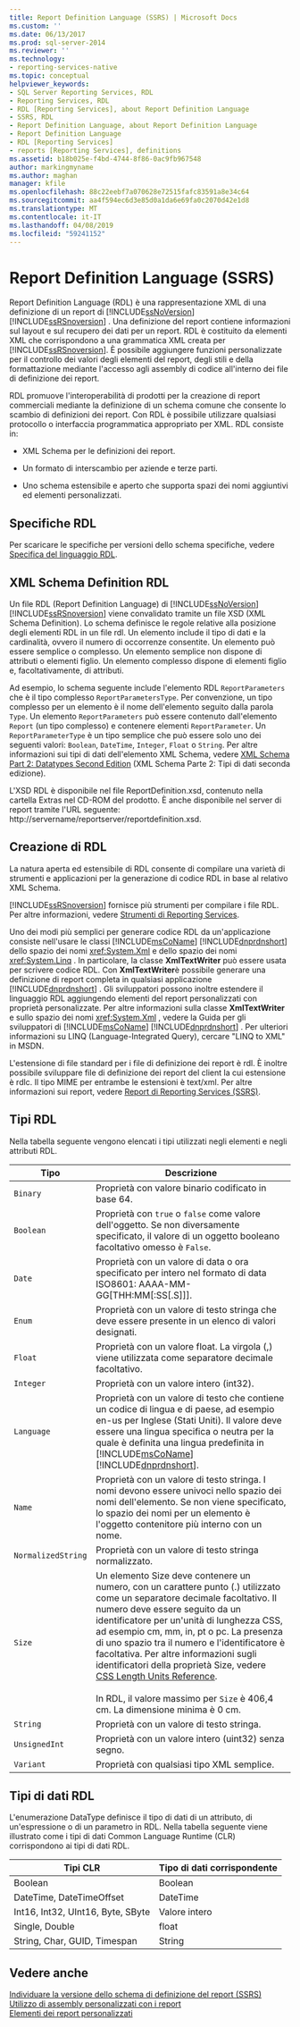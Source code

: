 ```yaml
---
title: Report Definition Language (SSRS) | Microsoft Docs
ms.custom: ''
ms.date: 06/13/2017
ms.prod: sql-server-2014
ms.reviewer: ''
ms.technology:
- reporting-services-native
ms.topic: conceptual
helpviewer_keywords:
- SQL Server Reporting Services, RDL
- Reporting Services, RDL
- RDL [Reporting Services], about Report Definition Language
- SSRS, RDL
- Report Definition Language, about Report Definition Language
- Report Definition Language
- RDL [Reporting Services]
- reports [Reporting Services], definitions
ms.assetid: b18b025e-f4bd-4744-8f86-0ac9fb967548
author: markingmyname
ms.author: maghan
manager: kfile
ms.openlocfilehash: 88c22eebf7a070628e72515fafc83591a8e34c64
ms.sourcegitcommit: aa4f594ec6d3e85d0a1da6e69fa0c2070d42e1d8
ms.translationtype: MT
ms.contentlocale: it-IT
ms.lasthandoff: 04/08/2019
ms.locfileid: "59241152"
---
```

# <a name="report-definition-language-ssrs"></a>Report Definition Language (SSRS)
  Report Definition Language (RDL) è una rappresentazione XML di una definizione di un report di [!INCLUDE[ssNoVersion](../../includes/ssnoversion-md.md)] [!INCLUDE[ssRSnoversion](../../includes/ssrsnoversion-md.md)] . Una definizione del report contiene informazioni sul layout e sul recupero dei dati per un report. RDL è costituito da elementi XML che corrispondono a una grammatica XML creata per [!INCLUDE[ssRSnoversion](../../includes/ssrsnoversion-md.md)]. È possibile aggiungere funzioni personalizzate per il controllo dei valori degli elementi del report, degli stili e della formattazione mediante l'accesso agli assembly di codice all'interno dei file di definizione dei report.  
  
 RDL promuove l'interoperabilità di prodotti per la creazione di report commerciali mediante la definizione di un schema comune che consente lo scambio di definizioni dei report. Con RDL è possibile utilizzare qualsiasi protocollo o interfaccia programmatica appropriato per XML. RDL consiste in:  
  
-   XML Schema per le definizioni dei report.  
  
-   Un formato di interscambio per aziende e terze parti.  
  
-   Uno schema estensibile e aperto che supporta spazi dei nomi aggiuntivi ed elementi personalizzati.  
  
##  <a name="bkmk_RDL_Specifications"></a> Specifiche RDL  
 Per scaricare le specifiche per versioni dello schema specifiche, vedere [Specifica del linguaggio RDL](https://go.microsoft.com/fwlink/?linkid=116865).  
  
##  <a name="bkmk_RDL_XML_Schema_Definition"></a> XML Schema Definition RDL  
 Un file RDL (Report Definition Language) di [!INCLUDE[ssNoVersion](../../includes/ssnoversion-md.md)][!INCLUDE[ssRSnoversion](../../includes/ssrsnoversion-md.md)] viene convalidato tramite un file XSD (XML Schema Definition). Lo schema definisce le regole relative alla posizione degli elementi RDL in un file rdl. Un elemento include il tipo di dati e la cardinalità, ovvero il numero di occorrenze consentite. Un elemento può essere semplice o complesso. Un elemento semplice non dispone di attributi o elementi figlio. Un elemento complesso dispone di elementi figlio e, facoltativamente, di attributi.  
  
 Ad esempio, lo schema seguente include l'elemento RDL `ReportParameters` che è il tipo complesso `ReportParametersType`. Per convenzione, un tipo complesso per un elemento è il nome dell'elemento seguito dalla parola `Type`. Un elemento `ReportParameters` può essere contenuto dall'elemento `Report` (un tipo complesso) e contenere elementi `ReportParameter`. Un `ReportParameterType` è un tipo semplice che può essere solo uno dei seguenti valori: `Boolean`, `DateTime`, `Integer`, `Float` o `String`. Per altre informazioni sui tipi di dati dell'elemento XML Schema, vedere [XML Schema Part 2: Datatypes Second Edition](https://go.microsoft.com/fwlink/?linkid=4871) (XML Schema Parte 2: Tipi di dati seconda edizione).  
  
 L'XSD RDL è disponibile nel file ReportDefinition.xsd, contenuto nella cartella Extras nel CD-ROM del prodotto. È anche disponibile nel server di report tramite l'URL seguente: http://servername/reportserver/reportdefinition.xsd.  
  
##  <a name="bkmk_Creating_RDL"></a> Creazione di RDL  
 La natura aperta ed estensibile di RDL consente di compilare una varietà di strumenti e applicazioni per la generazione di codice RDL in base al relativo XML Schema.  
  
 [!INCLUDE[ssRSnoversion](../../includes/ssrsnoversion-md.md)] fornisce più strumenti per compilare i file RDL. Per altre informazioni, vedere [Strumenti di Reporting Services](../tools/reporting-services-tools.md).  
  
 Uno dei modi più semplici per generare codice RDL da un'applicazione consiste nell'usare le classi [!INCLUDE[msCoName](../../includes/msconame-md.md)] [!INCLUDE[dnprdnshort](../../includes/dnprdnshort-md.md)] dello spazio dei nomi <xref:System.Xml> e dello spazio dei nomi <xref:System.Linq> . In particolare, la classe **XmlTextWriter** può essere usata per scrivere codice RDL. Con **XmlTextWriter**è possibile generare una definizione di report completa in qualsiasi applicazione [!INCLUDE[dnprdnshort](../../includes/dnprdnshort-md.md)] . Gli sviluppatori possono inoltre estendere il linguaggio RDL aggiungendo elementi del report personalizzati con proprietà personalizzate. Per altre informazioni sulla classe **XmlTextWriter** e sullo spazio dei nomi <xref:System.Xml> , vedere la Guida per gli sviluppatori di [!INCLUDE[msCoName](../../includes/msconame-md.md)] [!INCLUDE[dnprdnshort](../../includes/dnprdnshort-md.md)] . Per ulteriori informazioni su LINQ (Language-Integrated Query), cercare "LINQ to XML" in MSDN.  
  
 L'estensione di file standard per i file di definizione dei report è rdl. È inoltre possibile sviluppare file di definizione dei report del client la cui estensione è rdlc. Il tipo MIME per entrambe le estensioni è text/xml. Per altre informazioni sui report, vedere [Report di Reporting Services &#40;SSRS&#41;](reporting-services-reports-ssrs.md).  
  
##  <a name="bkmk_RDL_Types"></a> Tipi RDL  
 Nella tabella seguente vengono elencati i tipi utilizzati negli elementi e negli attributi RDL.  
  
|Tipo|Descrizione|  
|----------|-----------------|  
|`Binary`|Proprietà con valore binario codificato in base 64.|  
|`Boolean`|Proprietà con `true` o `false` come valore dell'oggetto. Se non diversamente specificato, il valore di un oggetto booleano facoltativo omesso è `False`.|  
|`Date`|Proprietà con un valore di data o ora specificato per intero nel formato di data ISO8601: AAAA-MM-GG[THH:MM[:SS[.S]]].|  
|`Enum`|Proprietà con un valore di testo stringa che deve essere presente in un elenco di valori designati.|  
|`Float`|Proprietà con un valore float. La virgola (,) viene utilizzata come separatore decimale facoltativo.|  
|`Integer`|Proprietà con un valore intero (int32).|  
|`Language`|Proprietà con un valore di testo che contiene un codice di lingua e di paese, ad esempio en-us per Inglese (Stati Uniti). Il valore deve essere una lingua specifica o neutra per la quale è definita una lingua predefinita in [!INCLUDE[msCoName](../../includes/msconame-md.md)] [!INCLUDE[dnprdnshort](../../includes/dnprdnshort-md.md)].|  
|`Name`|Proprietà con un valore di testo stringa. I nomi devono essere univoci nello spazio dei nomi dell'elemento. Se non viene specificato, lo spazio dei nomi per un elemento è l'oggetto contenitore più interno con un nome.|  
|`NormalizedString`|Proprietà con un valore di testo stringa normalizzato.|  
|`Size`|Un elemento Size deve contenere un numero, con un carattere punto (.) utilizzato come un separatore decimale facoltativo. Il numero deve essere seguito da un identificatore per un'unità di lunghezza CSS, ad esempio cm, mm, in, pt o pc. La presenza di uno spazio tra il numero e l'identificatore è facoltativa. Per altre informazioni sugli identificatori della proprietà Size, vedere [CSS Length Units Reference](https://www.w3schools.com/CSSref/css_units.asp).<br /><br /> In RDL, il valore massimo per `Size` è 406,4 cm. La dimensione minima è 0 cm.|  
|`String`|Proprietà con un valore di testo stringa.|  
|`UnsignedInt`|Proprietà con un valore intero (uint32) senza segno.|  
|`Variant`|Proprietà con qualsiasi tipo XML semplice.|  
  
##  <a name="bkmk_RDL_Data_Types"></a> Tipi di dati RDL  
 L'enumerazione DataType definisce il tipo di dati di un attributo, di un'espressione o di un parametro in RDL. Nella tabella seguente viene illustrato come i tipi di dati Common Language Runtime (CLR) corrispondono ai tipi di dati RDL.  
  
|**Tipi CLR**|**Tipo di dati corrispondente**|  
|-----------------------|---------------------------------|  
|Boolean|Boolean|  
|DateTime, DateTimeOffset|DateTime|  
|Int16, Int32, UInt16, Byte, SByte|Valore intero|  
|Single, Double|float|  
|String, Char, GUID, Timespan|String|  
  
## <a name="see-also"></a>Vedere anche  
 [Individuare la versione dello schema di definizione del report &#40;SSRS&#41;](find-the-report-definition-schema-version-ssrs.md)   
 [Utilizzo di assembly personalizzati con i report](../custom-assemblies/using-custom-assemblies-with-reports.md)   
 [Elementi dei report personalizzati](../custom-report-items/custom-report-items.md)  
  
  
